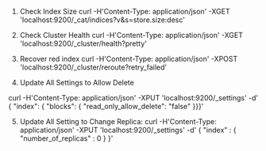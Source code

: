 1. Check Index Size
curl -H'Content-Type: application/json' -XGET 'localhost:9200/_cat/indices?v&s=store.size:desc'

2. Check Cluster Health
curl -H'Content-Type: application/json' -XGET 'localhost:9200/_cluster/health?pretty'

3. Recover red index
curl -H'Content-Type: application/json' -XPOST 'localhost:9200/_cluster/reroute?retry_failed'

4. Update All Settings to Allow Delete

curl -H'Content-Type: application/json' -XPUT 'localhost:9200/_settings' -d'
{
    "index": {
        "blocks": {
            "read_only_allow_delete": "false"
}}}'

5. Update All Setting to Change Replica:
curl -H'Content-Type: application/json' -XPUT 'localhost:9200/_settings' -d'
{
    "index" : {
        "number_of_replicas" : 0
    }
}'
